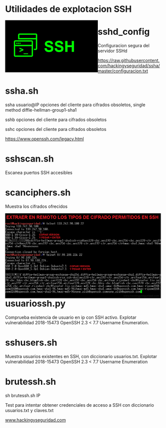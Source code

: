 # Utilidades de explotacion SSH 

<img style="float:left" alt="netspy logo" src="https://github.com/hackingyseguridad/ssha/blob/master/ssh.png">

# sshd_config

Configuracion segura del servidor SSHd

https://raw.githubusercontent.com/hackingyseguridad/ssha/master/configuracion.txt

# ssha.sh

ssha usuario@IP  opciones del cliente para cifrados obsoletos, single method diffie-hellman-group1-sha1

sshb opciones del cliente para cifrados obsoletos

sshc opciones del cliente para cifrados obsoletos

https://www.openssh.com/legacy.html

# sshscan.sh

Escanea puertos SSH accesibles

# scanciphers.sh

Muestra los cifrados ofrecidos

<img style="float:left" alt="netspy logo" src="https://github.com/hackingyseguridad/ssha/blob/master/SSH.png">

# usuariossh.py

Comprueba existencia de usuario en ip con SSH activo.
Explotar vulnerabilidad 2018-15473 OpenSSH 2.3 < 7.7 Username Enumeration.

# sshusers.sh

Muestra usuarios existentes en SSH, con diccionario usuarios.txt. 
Explotar vulnerabilidad 2018-15473 OpenSSH 2.3 < 7.7 Username Enumeration

# brutessh.sh

sh brutessh.sh IP 

Test para intentar obtener credenciales de acceso a SSH con diccionario usuarios.txt y claves.txt


www.hackingyseguridad.com




